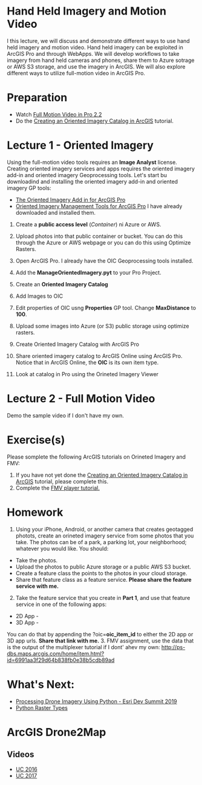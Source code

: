 # Hand Held Imagery and Motion Video
I this lecture, we will discuss and demonstrate different ways to use hand held imagery and motion video. Hand held imagery can be exploited in ArcGIS Pro and through WebApps. We will develop workflows to take imagery from hand held cameras and phones, share them to Azure sotrage or AWS S3 storage, and use the imagery in ArcGIS. We will also explore different ways to utilize full-motion video in ArcGIS Pro.

# Preparation
- Watch [Full Motion Video in Pro 2.2](https://www.esri.com/videos/watch?videoid=rGFZT9yWzRM&title=full-motion-video-in-arcgis-pro-2-2)
- Do the [Creating an Oriented Imagery Catalog in ArcGIS](https://doc.arcgis.com/en/imagery/workflows/tutorials/creating-an-oriented-imagery-catalog.htm) tutorial.

# Lecture 1 - Oriented Imagery
Using the full-motion video tools requires an **Image Analyst** license. Creating oriented imagery services and apps requires the oriented imagery add-in and oriented imagery Geoprocessing tools. Let's start bu downloadind and installing the oriented imagery add-in and oriented imagery GP tools:
  - [The Oriented Imagery Add in for ArcGIS Pro](https://www.arcgis.com/home/item.html?id=19b5028e59c141239d0a262117639f81)
  - [Oriented Imagery Management Tools for ArcGIS Pro](https://www.arcgis.com/home/item.html?id=36ee0bbedca64a5a8b68d7c69ab51728)
I have already downloaded and installed them.
1. Create a **public access level** (*Container*) ni Azure or AWS.
2. Upload photos into that public container or bucket. You can do this through the Azure or AWS webpage or you can do this using Optimize Rasters.
3. Open ArcGIS Pro. I already have the OIC Geoprocessing tools installed.
4. Add the **ManageOrientedImagery.pyt** to your Pro Project.
5. Create an **Oriented Imagery Catalog**
![]()
6. Add Images to OIC
![]()
7. Edit properties of OIC usng **Properties** GP tool. Change **MaxDistance** to **100**.
![]()


1. Upload some images into Azure (or S3) public storage using optimize rasters.
2. Create Oriented Imagery Catalog with ArcGIS Pro
3. Share oriented imagery catalog to ArcGIS Online using ArcGIS Pro. Notice that in ArcGIS Online, the **OIC** is its own item type.
4. Look at catalog in Pro using the Orineted Imagery Viewer

# Lecture 2 - Full Motion Video
Demo the sample video if I don't have my own.





# Exercise(s)
Please somplete the following ArcGIS tutorials on Orineted Imagery and FMV:
  1. If you have not yet done the [Creating an Oriented Imagery Catalog in ArcGIS](https://doc.arcgis.com/en/imagery/workflows/tutorials/creating-an-oriented-imagery-catalog.htm) tutorial, please complete this.
  2. Complete the [FMV player tutorial.](https://doc.arcgis.com/en/imagery/workflows/tutorials/fmv-video-player-tutorial.htm)

# Homework
1. Using your iPhone, Android, or another camera that creates geotagged photots, create an orineted imagery service from some photos that you take. The photos can be of a park, a parking lot, your neighborhood; whatever you would like. You should:
  - Take the photos.
  - Upload the photos to public Azure storage or a public AWS S3 bucket.
  - Create a feature class the points to the photos in your cloud storage.
  - Share that feature class as a feature service.
**Please share the feature service with me.**
2. Take the feature service that you create in **Part 1**, and use that feature service in one of the following apps:
  - 2D App - 
  - 3D App - 
  
You can do that by appending the ?oic=**oic_item_id** to either the 2D app or 3D app urls.
**Share that link with me.**
3. FMV assignment, use the data that is the output of the multiplexer tutorial if I dont' ahev my own: http://ps-dbs.maps.arcgis.com/home/item.html?id=6991aa3f29d64b838fb0e38b5cdb89ad

  
  
# What's Next:
- [Processing Drone Imagery Using Python - Esri Dev Summit 2019](https://www.esri.com/videos/watch?videoid=WZZG4qIj5jQ&title=Processing%20Drone%20Imagery%20using%20the%20ArcGIS%20API%20for%20Python)
- [Python Raster Types]()


# ArcGIS Drone2Map
## Videos
- [UC 2016](https://www.esri.com/videos/watch?videoid=63qAQJZGab8)
- [UC 2017](https://www.youtube.com/watch?v=T1qGsSTA_N0)
